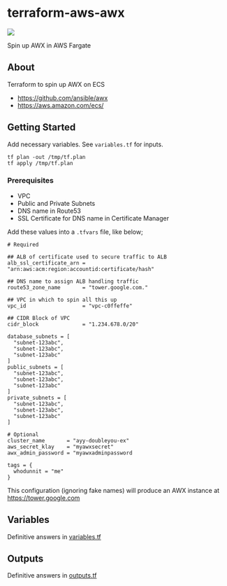 # terraform-aws-awx
[![](https://github.com/rhythmictech/terraform-aws-awx/workflows/check/badge.svg)](https://github.com/rhythmictech/terraform-aws-awx/actions)

Spin up AWX in AWS Fargate

## About 

Terraform to spin up AWX on ECS
- https://github.com/ansible/awx
- https://aws.amazon.com/ecs/


## Getting Started
Add necessary variables. See `variables.tf` for inputs. 

```
tf plan -out /tmp/tf.plan
tf apply /tmp/tf.plan
```

### Prerequisites 
- VPC
- Public and Private Subnets 
- DNS name in Route53
- SSL Certificate for DNS name in Certificate Manager

Add these values into a `.tfvars` file, like below;

```
# Required

## ALB of certificate used to secure traffic to ALB
alb_ssl_certificate_arn = "arn:aws:acm:region:accountid:certificate/hash"

## DNS name to assign ALB handling traffic
route53_zone_name       = "tower.google.com."

## VPC in which to spin all this up
vpc_id                  = "vpc-c0ffeffe"

## CIDR Block of VPC
cidr_block              = "1.234.678.0/20"

database_subnets = [
  "subnet-123abc",
  "subnet-123abc",
  "subnet-123abc"
]
public_subnets = [
  "subnet-123abc",
  "subnet-123abc",
  "subnet-123abc"
]
private_subnets = [
  "subnet-123abc",
  "subnet-123abc",
  "subnet-123abc"
]

# Optional
cluster_name       = "ayy-doubleyou-ex"
aws_secret_klay    = "myawxsecret"
awx_admin_password = "myawxadminpassword

tags = {
  whodunnit = "me"
}
```

This configuration (ignoring fake names) will produce an AWX instance at https://tower.google.com 

## Variables
Definitive answers in [variables.tf](variables.tf)

## Outputs 
Definitive answers in [outputs.tf](outputs.tf)
